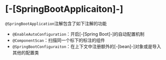 # [-[SpringBootApplicaiton]-]

`@SpringBootApplication`注解包含了如下注解的功能
* `@EnableAutoConfiguration`：开启[-[Spring Boot]-]的自动配置机制
* `@ComponentScan`：扫描同一个标下的标注的组件
* `@SpringBootConfiguraiton`：在上下文中注册额外的[-[bean]-]对象或是导入其他的配置类
